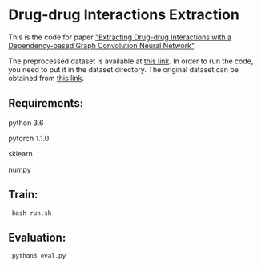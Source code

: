 Drug-drug Interactions Extraction
====
This is the code for paper ["Extracting Drug-drug Interactions with a Dependency-based Graph Convolution Neural Network"](https://ieeexplore.ieee.org/document/8983150).

The preprocessed dataset is  available at [this link](https://drive.google.com/drive/folders/15px_dODJjww8l1OaIYkzbdOgbXR1lZdu?usp=sharing). In order to run the code, you need to put it in the dataset directory. The original dataset can be obtained from [this link](https://www.cs.york.ac.uk/semeval-2013/task9/index.php%3Fid=data.html).


Requirements:
-------  

python 3.6

pytorch 1.1.0

sklearn

numpy

 Train:
-------  
 
```
 bash run.sh
```

Evaluation:
-------  
 
```
 python3 eval.py
```
